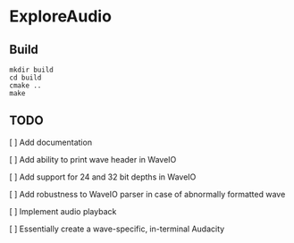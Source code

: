 # ExploreAudio

## Build 

```
mkdir build 
cd build 
cmake .. 
make
```

## TODO

[ ] Add documentation

[ ] Add ability to print wave header in WaveIO

[ ] Add support for 24 and 32 bit depths in WaveIO 

[ ] Add robustness to WaveIO parser in case of abnormally formatted wave

[ ] Implement audio playback

[ ] Essentially create a wave-specific, in-terminal Audacity 

